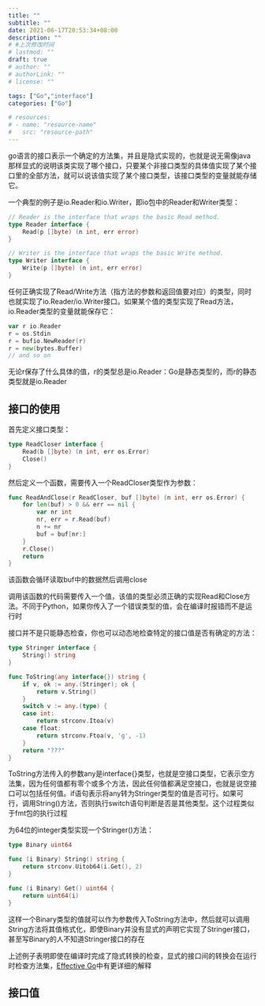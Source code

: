 ```yaml
---
title: ""
subtitle: ""
date: 2021-06-17T20:53:34+08:00
description: ""
# #上次修改时间
# lastmod: ""
draft: true
# author: ""
# authorLink: ""
# license: ""

tags: ["Go","interface"]
categories: ["Go"]

# resources:
# - name: "resource-name"
#   src: "resource-path"
---
```

<!-- 此处内容将作为摘要，若为空，则将description变量的内容作为摘要 -->
<!--more-->

go语言的接口表示一个确定的方法集，并且是隐式实现的，也就是说无需像java那样显式的说明该类实现了哪个接口，只要某个非接口类型的具体值实现了某个接口里的全部方法，就可以说该值实现了某个接口类型，该接口类型的变量就能存储它。

一个典型的例子是io.Reader和io.Writer，即io包中的Reader和Writer类型：
```go
// Reader is the interface that wraps the basic Read method.
type Reader interface {
    Read(p []byte) (n int, err error)
}

// Writer is the interface that wraps the basic Write method.
type Writer interface {
    Write(p []byte) (n int, err error)
}
```
任何正确实现了Read/Write方法（指方法的参数和返回值要对应）的类型，同时也就实现了io.Reader/io.Writer接口。如果某个值的类型实现了Read方法，io.Reader类型的变量就能保存它：
```go
var r io.Reader
r = os.Stdin
r = bufio.NewReader(r)
r = new(bytes.Buffer)
// and so on
```

无论r保存了什么具体的值，r的类型总是io.Reader：Go是静态类型的，而r的静态类型就是io.Reader


## 接口的使用

首先定义接口类型：
```go
type ReadCloser interface {
    Read(b []byte) (n int, err os.Error)
    Close()
}
```
然后定义一个函数，需要传入一个ReadCloser类型作为参数：
```go
func ReadAndClose(r ReadCloser, buf []byte) (n int, err os.Error) {
    for len(buf) > 0 && err == nil {
        var nr int
        nr, err = r.Read(buf)
        n += nr
        buf = buf[nr:]
    }
    r.Close()
    return
}
```
该函数会循环读取buf中的数据然后调用close

调用该函数的代码需要传入一个值，该值的类型必须正确的实现Read和Close方法。不同于Python，如果你传入了一个错误类型的值，会在编译时报错而不是运行时

接口并不是只能静态检查，你也可以动态地检查特定的接口值是否有确定的方法：
```go
type Stringer interface {
    String() string
}

func ToString(any interface{}) string {
    if v, ok := any.(Stringer); ok {
        return v.String()
    }
    switch v := any.(type) {
    case int:
        return strconv.Itoa(v)
    case float:
        return strconv.Ftoa(v, 'g', -1)
    }
    return "???"
}
```
ToString方法传入的参数any是interface{}类型，也就是空接口类型，它表示空方法集，因为任何值都有零个或多个方法，因此任何值都满足空接口，也就是说空接口可以包括任何值。if语句表示将any转为Stringer类型的值是否可行。如果可行，调用String()方法，否则执行switch语句判断是否是其他类型。这个过程类似于fmt包的执行过程

为64位的integer类型实现一个Stringer()方法：
```go
type Binary uint64

func (i Binary) String() string {
    return strconv.Uitob64(i.Get(), 2)
}

func (i Binary) Get() uint64 {
    return uint64(i)
}
```
这样一个Binary类型的值就可以作为参数传入ToString方法中，然后就可以调用String方法将其值格式化，即使Binary并没有显式的声明它实现了Stringer接口，甚至写Binary的人不知道Stringer接口的存在

上述例子表明即使在编译时完成了隐式转换的检查，显式的接口间的转换会在运行时检查方法集，[Effective Go](https://golang.org/doc/effective_go#interfaces)中有更详细的解释

## 接口值

